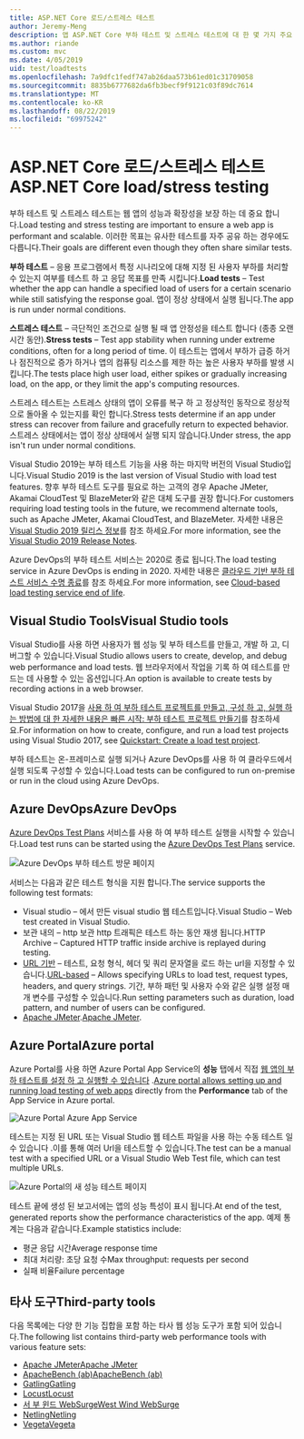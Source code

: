 ```yaml
---
title: ASP.NET Core 로드/스트레스 테스트
author: Jeremy-Meng
description: 앱 ASP.NET Core 부하 테스트 및 스트레스 테스트에 대 한 몇 가지 주요 도구 및 접근 방식을 알아보세요.
ms.author: riande
ms.custom: mvc
ms.date: 4/05/2019
uid: test/loadtests
ms.openlocfilehash: 7a9dfc1fedf747ab26daa573b61ed01c31709058
ms.sourcegitcommit: 8835b6777682da6fb3becf9f9121c03f89dc7614
ms.translationtype: MT
ms.contentlocale: ko-KR
ms.lasthandoff: 08/22/2019
ms.locfileid: "69975242"
---
```

# <a name="aspnet-core-loadstress-testing"></a><span data-ttu-id="1c6be-103">ASP.NET Core 로드/스트레스 테스트</span><span class="sxs-lookup"><span data-stu-id="1c6be-103">ASP.NET Core load/stress testing</span></span>

<span data-ttu-id="1c6be-104">부하 테스트 및 스트레스 테스트는 웹 앱의 성능과 확장성을 보장 하는 데 중요 합니다.</span><span class="sxs-lookup"><span data-stu-id="1c6be-104">Load testing and stress testing are important to ensure a web app is performant and scalable.</span></span> <span data-ttu-id="1c6be-105">이러한 목표는 유사한 테스트를 자주 공유 하는 경우에도 다릅니다.</span><span class="sxs-lookup"><span data-stu-id="1c6be-105">Their goals are different even though they often share similar tests.</span></span>

<span data-ttu-id="1c6be-106">**부하 테스트** &ndash; 응용 프로그램에서 특정 시나리오에 대해 지정 된 사용자 부하를 처리할 수 있는지 여부를 테스트 하 고 응답 목표를 만족 시킵니다.</span><span class="sxs-lookup"><span data-stu-id="1c6be-106">**Load tests** &ndash; Test whether the app can handle a specified load of users for a certain scenario while still satisfying the response goal.</span></span> <span data-ttu-id="1c6be-107">앱이 정상 상태에서 실행 됩니다.</span><span class="sxs-lookup"><span data-stu-id="1c6be-107">The app is run under normal conditions.</span></span>

<span data-ttu-id="1c6be-108">**스트레스 테스트** &ndash; 극단적인 조건으로 실행 될 때 앱 안정성을 테스트 합니다 (종종 오랜 시간 동안).</span><span class="sxs-lookup"><span data-stu-id="1c6be-108">**Stress tests** &ndash; Test app stability when running under extreme conditions, often for a long period of time.</span></span> <span data-ttu-id="1c6be-109">이 테스트는 앱에서 부하가 급증 하거나 점진적으로 증가 하거나 앱의 컴퓨팅 리소스를 제한 하는 높은 사용자 부하를 발생 시킵니다.</span><span class="sxs-lookup"><span data-stu-id="1c6be-109">The tests place high user load, either spikes or gradually increasing load, on the app, or they limit the app's computing resources.</span></span>

<span data-ttu-id="1c6be-110">스트레스 테스트는 스트레스 상태의 앱이 오류를 복구 하 고 정상적인 동작으로 정상적으로 돌아올 수 있는지를 확인 합니다.</span><span class="sxs-lookup"><span data-stu-id="1c6be-110">Stress tests determine if an app under stress can recover from failure and gracefully return to expected behavior.</span></span> <span data-ttu-id="1c6be-111">스트레스 상태에서는 앱이 정상 상태에서 실행 되지 않습니다.</span><span class="sxs-lookup"><span data-stu-id="1c6be-111">Under stress, the app isn't run under normal conditions.</span></span>

<span data-ttu-id="1c6be-112">Visual Studio 2019는 부하 테스트 기능을 사용 하는 마지막 버전의 Visual Studio입니다.</span><span class="sxs-lookup"><span data-stu-id="1c6be-112">Visual Studio 2019 is the last version of Visual Studio with load test features.</span></span> <span data-ttu-id="1c6be-113">향후 부하 테스트 도구를 필요로 하는 고객의 경우 Apache JMeter, Akamai CloudTest 및 BlazeMeter와 같은 대체 도구를 권장 합니다.</span><span class="sxs-lookup"><span data-stu-id="1c6be-113">For customers requiring load testing tools in the future, we recommend alternate tools, such as Apache JMeter, Akamai CloudTest, and BlazeMeter.</span></span> <span data-ttu-id="1c6be-114">자세한 내용은 [Visual Studio 2019 릴리스 정보](/visualstudio/releases/2019/release-notes-v16.0#test-tools)를 참조 하세요.</span><span class="sxs-lookup"><span data-stu-id="1c6be-114">For more information, see the [Visual Studio 2019 Release Notes](/visualstudio/releases/2019/release-notes-v16.0#test-tools).</span></span>

<span data-ttu-id="1c6be-115">Azure DevOps의 부하 테스트 서비스는 2020로 종료 됩니다.</span><span class="sxs-lookup"><span data-stu-id="1c6be-115">The load testing service in Azure DevOps is ending in 2020.</span></span> <span data-ttu-id="1c6be-116">자세한 내용은 [클라우드 기반 부하 테스트 서비스 수명 종료](https://devblogs.microsoft.com/devops/cloud-based-load-testing-service-eol/)를 참조 하세요.</span><span class="sxs-lookup"><span data-stu-id="1c6be-116">For more information, see [Cloud-based load testing service end of life](https://devblogs.microsoft.com/devops/cloud-based-load-testing-service-eol/).</span></span>

## <a name="visual-studio-tools"></a><span data-ttu-id="1c6be-117">Visual Studio Tools</span><span class="sxs-lookup"><span data-stu-id="1c6be-117">Visual Studio tools</span></span>

<span data-ttu-id="1c6be-118">Visual Studio를 사용 하면 사용자가 웹 성능 및 부하 테스트를 만들고, 개발 하 고, 디버그할 수 있습니다.</span><span class="sxs-lookup"><span data-stu-id="1c6be-118">Visual Studio allows users to create, develop, and debug web performance and load tests.</span></span> <span data-ttu-id="1c6be-119">웹 브라우저에서 작업을 기록 하 여 테스트를 만드는 데 사용할 수 있는 옵션입니다.</span><span class="sxs-lookup"><span data-stu-id="1c6be-119">An option is available to create tests by recording actions in a web browser.</span></span>

<span data-ttu-id="1c6be-120">Visual Studio 2017을 [사용 하 여 부하 테스트 프로젝트를 만들고, 구성 하 고, 실행 하는 방법에 대 한 자세한 내용은 빠른 시작: 부하 테스트 프로젝트 만들기](/visualstudio/test/quickstart-create-a-load-test-project?view=vs-2017)를 참조하세요.</span><span class="sxs-lookup"><span data-stu-id="1c6be-120">For information on how to create, configure, and run a load test projects using Visual Studio 2017, see [Quickstart: Create a load test project](/visualstudio/test/quickstart-create-a-load-test-project?view=vs-2017).</span></span>

<span data-ttu-id="1c6be-121">부하 테스트는 온-프레미스로 실행 되거나 Azure DevOps를 사용 하 여 클라우드에서 실행 되도록 구성할 수 있습니다.</span><span class="sxs-lookup"><span data-stu-id="1c6be-121">Load tests can be configured to run on-premise or run in the cloud using Azure DevOps.</span></span>

## <a name="azure-devops"></a><span data-ttu-id="1c6be-122">Azure DevOps</span><span class="sxs-lookup"><span data-stu-id="1c6be-122">Azure DevOps</span></span>

<span data-ttu-id="1c6be-123">[Azure DevOps Test Plans](/azure/devops/test/load-test/index?view=vsts) 서비스를 사용 하 여 부하 테스트 실행을 시작할 수 있습니다.</span><span class="sxs-lookup"><span data-stu-id="1c6be-123">Load test runs can be started using the [Azure DevOps Test Plans](/azure/devops/test/load-test/index?view=vsts) service.</span></span>

![Azure DevOps 부하 테스트 방문 페이지](./load-tests/_static/azure-devops-load-test.png)

<span data-ttu-id="1c6be-125">서비스는 다음과 같은 테스트 형식을 지원 합니다.</span><span class="sxs-lookup"><span data-stu-id="1c6be-125">The service supports the following test formats:</span></span>

* <span data-ttu-id="1c6be-126">Visual studio &ndash; 에서 만든 visual studio 웹 테스트입니다.</span><span class="sxs-lookup"><span data-stu-id="1c6be-126">Visual Studio &ndash; Web test created in Visual Studio.</span></span>
* <span data-ttu-id="1c6be-127">보관 내의 &ndash; http 보관 http 트래픽은 테스트 하는 동안 재생 됩니다.</span><span class="sxs-lookup"><span data-stu-id="1c6be-127">HTTP Archive &ndash; Captured HTTP traffic inside archive is replayed during testing.</span></span>
* <span data-ttu-id="1c6be-128">[URL 기반](/azure/devops/test/load-test/get-started-simple-cloud-load-test?view=vsts) &ndash; 테스트, 요청 형식, 헤더 및 쿼리 문자열을 로드 하는 url을 지정할 수 있습니다.</span><span class="sxs-lookup"><span data-stu-id="1c6be-128">[URL-based](/azure/devops/test/load-test/get-started-simple-cloud-load-test?view=vsts) &ndash; Allows specifying URLs to load test, request types, headers, and query strings.</span></span> <span data-ttu-id="1c6be-129">기간, 부하 패턴 및 사용자 수와 같은 실행 설정 매개 변수를 구성할 수 있습니다.</span><span class="sxs-lookup"><span data-stu-id="1c6be-129">Run setting parameters such as duration, load pattern, and number of users can be configured.</span></span>
* <span data-ttu-id="1c6be-130">[Apache JMeter](https://jmeter.apache.org/).</span><span class="sxs-lookup"><span data-stu-id="1c6be-130">[Apache JMeter](https://jmeter.apache.org/).</span></span>

## <a name="azure-portal"></a><span data-ttu-id="1c6be-131">Azure Portal</span><span class="sxs-lookup"><span data-stu-id="1c6be-131">Azure portal</span></span>

<span data-ttu-id="1c6be-132">Azure Portal를 사용 하면 Azure Portal App Service의 **성능** 탭에서 직접 [웹 앱의 부하 테스트를 설정 하 고 실행할 수 있습니다](/azure/devops/test/load-test/app-service-web-app-performance-test?view=vsts) .</span><span class="sxs-lookup"><span data-stu-id="1c6be-132">[Azure portal allows setting up and running load testing of web apps](/azure/devops/test/load-test/app-service-web-app-performance-test?view=vsts) directly from the **Performance** tab of the App Service in Azure portal.</span></span>

![Azure Portal Azure App Service](./load-tests/_static/azure-appservice-perf-test.png)

<span data-ttu-id="1c6be-134">테스트는 지정 된 URL 또는 Visual Studio 웹 테스트 파일을 사용 하는 수동 테스트 일 수 있습니다 .이를 통해 여러 Url을 테스트할 수 있습니다.</span><span class="sxs-lookup"><span data-stu-id="1c6be-134">The test can be a manual test with a specified URL or a Visual Studio Web Test file, which can test multiple URLs.</span></span>

![Azure Portal의 새 성능 테스트 페이지](./load-tests/_static/azure-appservice-perf-test-config.png)

<span data-ttu-id="1c6be-136">테스트 끝에 생성 된 보고서에는 앱의 성능 특성이 표시 됩니다.</span><span class="sxs-lookup"><span data-stu-id="1c6be-136">At end of the test, generated reports show the performance characteristics of the app.</span></span> <span data-ttu-id="1c6be-137">예제 통계는 다음과 같습니다.</span><span class="sxs-lookup"><span data-stu-id="1c6be-137">Example statistics include:</span></span>

* <span data-ttu-id="1c6be-138">평균 응답 시간</span><span class="sxs-lookup"><span data-stu-id="1c6be-138">Average response time</span></span>
* <span data-ttu-id="1c6be-139">최대 처리량: 초당 요청 수</span><span class="sxs-lookup"><span data-stu-id="1c6be-139">Max throughput: requests per second</span></span>
* <span data-ttu-id="1c6be-140">실패 비율</span><span class="sxs-lookup"><span data-stu-id="1c6be-140">Failure percentage</span></span>

## <a name="third-party-tools"></a><span data-ttu-id="1c6be-141">타사 도구</span><span class="sxs-lookup"><span data-stu-id="1c6be-141">Third-party tools</span></span>

<span data-ttu-id="1c6be-142">다음 목록에는 다양 한 기능 집합을 포함 하는 타사 웹 성능 도구가 포함 되어 있습니다.</span><span class="sxs-lookup"><span data-stu-id="1c6be-142">The following list contains third-party web performance tools with various feature sets:</span></span>

* [<span data-ttu-id="1c6be-143">Apache JMeter</span><span class="sxs-lookup"><span data-stu-id="1c6be-143">Apache JMeter</span></span>](https://jmeter.apache.org/)
* [<span data-ttu-id="1c6be-144">ApacheBench (ab)</span><span class="sxs-lookup"><span data-stu-id="1c6be-144">ApacheBench (ab)</span></span>](https://httpd.apache.org/docs/2.4/programs/ab.html)
* [<span data-ttu-id="1c6be-145">Gatling</span><span class="sxs-lookup"><span data-stu-id="1c6be-145">Gatling</span></span>](https://gatling.io/)
* [<span data-ttu-id="1c6be-146">Locust</span><span class="sxs-lookup"><span data-stu-id="1c6be-146">Locust</span></span>](https://locust.io/)
* [<span data-ttu-id="1c6be-147">서 부 윈드 WebSurge</span><span class="sxs-lookup"><span data-stu-id="1c6be-147">West Wind WebSurge</span></span>](https://websurge.west-wind.com/)
* [<span data-ttu-id="1c6be-148">Netling</span><span class="sxs-lookup"><span data-stu-id="1c6be-148">Netling</span></span>](https://github.com/hallatore/Netling)
* [<span data-ttu-id="1c6be-149">Vegeta</span><span class="sxs-lookup"><span data-stu-id="1c6be-149">Vegeta</span></span>](https://github.com/tsenart/vegeta)
